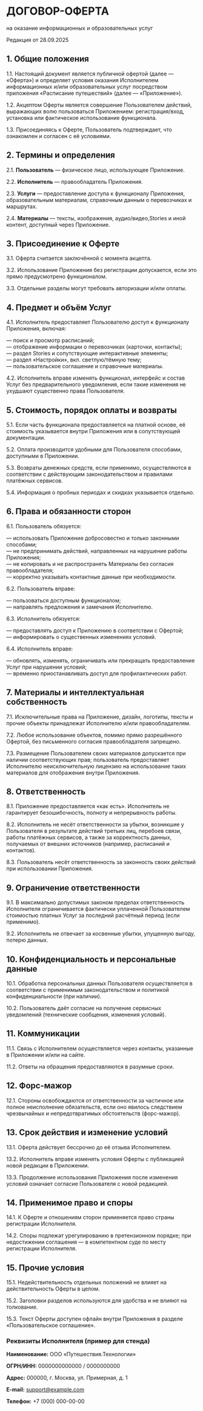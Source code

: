 # ДОГОВОР-ОФЕРТА  

на оказание информационных и образовательных услуг

Редакция от 28.09.2025

## 1. Общие положения

1.1. Настоящий документ является публичной офертой (далее — «Оферта») и определяет условия оказания Исполнителем информационных и/или образовательных услуг посредством приложения «Расписание путешествий» (далее — «Приложение»).  

1.2. Акцептом Оферты является совершение Пользователем действий, выражающих волю пользоваться Приложением: регистрация/вход, установка или фактическое использование функционала. 
 
1.3. Присоединяясь к Оферте, Пользователь подтверждает, что ознакомлен и согласен с её условиями.

## 2. Термины и определения

2.1. **Пользователь** — физическое лицо, использующее Приложение.  

2.2. **Исполнитель** — правообладатель Приложения.  

2.3. **Услуги** — предоставление доступа к функционалу Приложения, образовательным материалам, справочным данным о перевозчиках и маршрутах.  

2.4. **Материалы** — тексты, изображения, аудио/видео,Stories и иной контент, доступный через Приложение.

## 3. Присоединение к Оферте

3.1. Оферта считается заключённой с момента акцепта.  

3.2. Использование Приложения без регистрации допускается, если это прямо предусмотрено функционалом.  

3.3. Отдельные разделы могут требовать авторизации и/или оплаты.

## 4. Предмет и объём Услуг

4.1. Исполнитель предоставляет Пользователю доступ к функционалу Приложения, включая:  

— поиск и просмотр расписаний;  
— отображение информации о перевозчиках (карточки, контакты);  
— раздел Stories и сопутствующие интерактивные элементы;  
— раздел «Настройки», вкл. светлую/тёмную тему;  
— пользовательское соглашение и справочные материалы.  

4.2. Исполнитель вправе изменять функционал, интерфейс и состав Услуг без предварительного уведомления, если такие изменения не ухудшают существенно права Пользователя.

## 5. Стоимость, порядок оплаты и возвраты

5.1. Если часть функционала предоставляется на платной основе, её стоимость указывается внутри Приложения или в сопутствующей документации.  

5.2. Оплата производится удобными для Пользователя способами, доступными в Приложении.  

5.3. Возвраты денежных средств, если применимо, осуществляются в соответствии с действующим законодательством и правилами платёжных сервисов.  

5.4. Информация о пробных периодах и скидках указывается отдельно.

## 6. Права и обязанности сторон

6.1. Пользователь обязуется:  

— использовать Приложение добросовестно и только законными способами;  
— не предпринимать действий, направленных на нарушение работы Приложения;  
— не копировать и не распространять Материалы без согласия правообладателя;  
— корректно указывать контактные данные при необходимости.  

6.2. Пользователь вправе:  

— пользоваться доступным функционалом;  
— направлять предложения и замечания Исполнителю.  

6.3. Исполнитель обязуется:  

— предоставлять доступ к Приложению в соответствии с Офертой;  
— информировать о существенных изменениях условий.  

6.4. Исполнитель вправе:  

— обновлять, изменять, ограничивать или прекращать предоставление Услуг при нарушении условий;  
— временно приостанавливать доступ для профилактических работ.

## 7. Материалы и интеллектуальная собственность

7.1. Исключительные права на Приложение, дизайн, логотипы, тексты и прочие объекты принадлежат Исполнителю и/или правообладателям.  

7.2. Любое использование объектов, помимо прямо разрешённого Офертой, без письменного согласия правообладателя запрещено.  

7.3. Размещение Пользователем своих материалов допускается при наличии соответствующих прав; пользователь предоставляет Исполнителю неисключительную лицензию на использование таких материалов для отображения внутри Приложения.

## 8. Ответственность

8.1. Приложение предоставляется «как есть». Исполнитель не гарантирует безошибочность, полноту и непрерывность работы.  

8.2. Исполнитель не несёт ответственности за убытки, возникшие у Пользователя в результате действий третьих лиц, перебоев связи, работы платёжных сервисов, а также за корректность данных, получаемых от внешних источников (например, расписаний и контактов).  

8.3. Пользователь несёт ответственность за законность своих действий при использовании Приложения.

## 9. Ограничение ответственности

9.1. В максимально допустимых законом пределах ответственность Исполнителя ограничивается фактически уплаченной Пользователем стоимостью платных Услуг за последний расчётный период (если применимо).  

9.2. Исполнитель не отвечает за косвенные убытки, упущенную выгоду, потерю данных.

## 10. Конфиденциальность и персональные данные

10.1. Обработка персональных данных Пользователя осуществляется в соответствии с применимым законодательством и политикой конфиденциальности (при наличии).  

10.2. Пользователь даёт согласие на получение сервисных уведомлений (технические сообщения, изменения условий).

## 11. Коммуникации

11.1. Связь с Исполнителем осуществляется через контакты, указанные в Приложении и/или на сайте.  

11.2. Ответы на обращения предоставляются в разумные сроки.

## 12. Форс-мажор

12.1. Стороны освобождаются от ответственности за частичное или полное неисполнение обязательств, если оно явилось следствием чрезвычайных и непредотвратимых обстоятельств (форс-мажор).

## 13. Срок действия и изменение условий

13.1. Оферта действует бессрочно до её отзыва Исполнителем.  

13.2. Исполнитель вправе изменять условия Оферты с публикацией новой редакции в Приложении.  

13.3. Продолжение использования Приложения после изменения условий означает согласие Пользователя с новой редакцией.

## 14. Применимое право и споры

14.1. К Оферте и отношениям сторон применяется право страны регистрации Исполнителя.  

14.2. Споры подлежат урегулированию в претензионном порядке; при недостижении соглашения — в компетентном суде по месту регистрации Исполнителя.

## 15. Прочие условия

15.1. Недействительность отдельных положений не влияет на действительность Оферты в целом.  

15.2. Заголовки разделов используются для удобства и не влияют на толкование.  

15.3. Текст Оферты доступен офлайн внутри Приложения в разделе «Пользовательское соглашение».


### Реквизиты Исполнителя (пример для стенда)

**Наименование:** ООО «Путешествия.Технологии»  

**ОГРН/ИНН:** 0000000000000 / 0000000000  

**Адрес:** 000000, г. Москва, ул. Примерная, д. 1  

**E-mail:** support@example.com  

**Телефон:** +7 (000) 000-00-00
